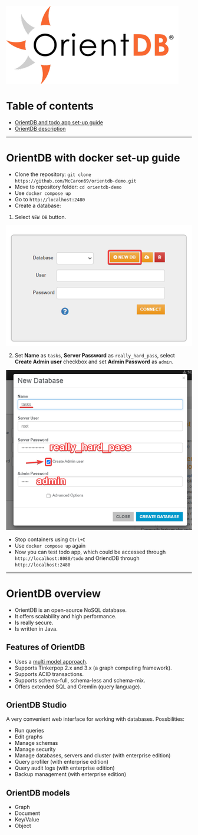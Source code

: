 ![](readme-pictures/OrientdbLogo.png)

# Table of contents
- [OrientDB and todo app set-up guide](#OrientDB-with-docker-set-up-guide)
- [OrientDB description](#OrientDB-overview)
___
# OrientDB with docker set-up guide

- Clone the repository:
`git clone https://github.com/McCaron69/orientdb-demo.git`
- Move to repository folder:
`cd orientdb-demo`
- Use `docker compose up`
- Go to `http://localhost:2480`
- Create a database:
1. Select `NEW DB` button.

![](readme-pictures/db_create_1.png)

2. Set **Name** as `tasks`, **Server Password** as `really_hard_pass`, select **Create Admin user** checkbox and set **Admin Password** as `admin`.

![](readme-pictures/db_create_2.png)
- Stop containers using `Ctrl+C`
- Use `docker compose up` again
- Now you can test todo app, which could be accessed through `http://localhost:8080/todo` and OriendDB through `http://localhost:2480`
___
# OrientDB overview
- OrientDB is an open-source NoSQL database.
- It offers scalability and high performance.
- Is really secure.
- Is written in Java.

## Features of OrientDB
- Uses a [multi model approach](#orientdb-models).
- Supports Tinkerpop 2.x and 3.x (a graph computing framework).
- Supports ACID transactions.
- Supports schema-full, schema-less and schema-mix.
- Offers extended SQL and Gremlin (query language).

## OrientDB Studio
A very convenient web interface for working with databases.
Possbilities:
- Run queries
- Edit graphs
- Manage schemas
- Manage security
- Manage databases, servers and cluster (with enterprise edition)
- Query profiler (with enterprise edition)
- Query audit logs (with enterprise edition)
- Backup management (with enterprise edition)

## OrientDB models
- Graph
- Document
- Key/Value
- Object